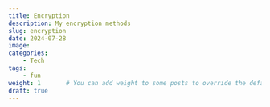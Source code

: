 ```yaml
---
title: Encryption
description: My encryption methods
slug: encryption
date: 2024-07-28
image:
categories:
    - Tech
tags:
    - fun
weight: 1       # You can add weight to some posts to override the default sorting (date descending)
draft: true
---
```



